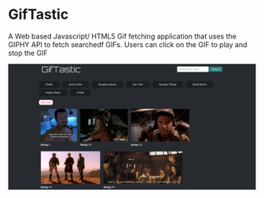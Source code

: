 # GifTastic

A Web based Javascript/ HTML5 Gif fetching application that uses the GIPHY API to fetch searchedf GIFs. Users can click on the GIF to play and stop the GIF


![GitHub Logo](giftastic.png)
